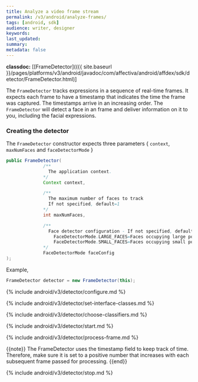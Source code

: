 ```yaml
---
title: Analyze a video frame stream
permalink: /v3/android/analyze-frames/
tags: [android, sdk]
audience: writer, designer
keywords:
last_updated:
summary:
metadata: false
---
```

**classdoc:** [[FrameDetector](({{ site.baseurl }}/pages/platforms/v3/android/javadoc/com/affectiva/android/affdex/sdk/detector/FrameDetector.html)]

The ```FrameDetector``` tracks expressions in a sequence of real-time frames. It expects each frame to have a timestamp that indicates the time the frame was captured. The timestamps arrive in an increasing order. The ```FrameDetector``` will detect a face in an frame and deliver information on it to you, including the facial expressions.

### Creating the detector
The ```FrameDetector``` constructor expects three parameters { `context`, `maxNumFaces` and `faceDetectorMode` }

```java
public FrameDetector(
              /**
                The application context.
              */
              Context context,

              /**
                The maximum number of faces to track
                If not specified, default=1
              */
              int maxNumFaces,

              /**
                Face detector configuration - If not specified, defaults to FaceDetectorMode.LARGE_FACES
                  FaceDetectorMode.LARGE_FACES=Faces occupying large portions of the frame
                  FaceDetectorMode.SMALL_FACES=Faces occupying small portions of the frame
              */
              FaceDetectorMode faceConfig
);
```

Example,

```java
FrameDetector detector = new FrameDetector(this);
```

{% include android/v3/detector/configure.md %}

{% include android/v3/detector/set-interface-classes.md %}

{% include android/v3/detector/choose-classifiers.md %}

{% include android/v3/detector/start.md %}

{% include android/v3/detector/process-frame.md %}

{{note}} The FrameDetector uses the timestamp field to keep track of time. Therefore, make sure it is set to a positive number that increases with each subsequent frame passed for processing. {{end}}

{% include android/v3/detector/stop.md %}
